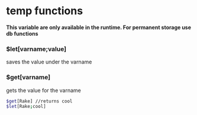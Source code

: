 # temp functions

**This variable are only available in the runtime. For permanent storage use db functions**

### $let\[varname;value\]

saves the value under the varname

### $get\[varname\]

gets the value for the varname 

```bash
$get[Rake] //returns cool
$let[Rake;cool]
```



